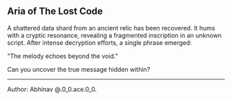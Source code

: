 ## Aria of The Lost Code

A shattered data shard from an ancient relic has been recovered. It hums with a cryptic resonance, revealing a fragmented inscription in an unknown script. After intense decryption efforts, a single phrase emerged:

"The melody echoes beyond the void."

Can you uncover the true message hidden within?

---

Author: Abhinav @.0_0.ace.0_0.
